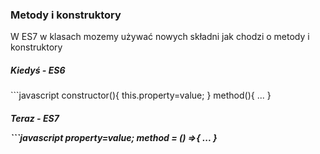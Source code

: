 ### Metody i konstruktory

<p>W ES7 w klasach mozemy używać nowych składni jak chodzi o metody i konstruktory</p>
<h5>Kiedyś - ES6</h5>
```javascript
constructor(){
    this.property=value;
}
method(){
    ...
}
<h5>Teraz - ES7</p>
```javascript
property=value;
method = () =>{
    ...
}